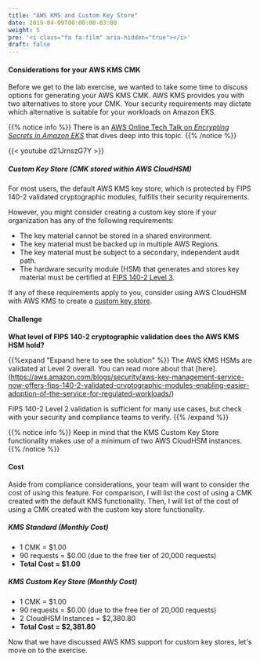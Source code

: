 ```yaml
---
title: "AWS KMS and Custom Key Store"
date: 2019-04-09T00:00:00-03:00
weight: 5
pre: '<i class="fa fa-film" aria-hidden="true"></i>'
draft: false
---
```



#### Considerations for your AWS KMS CMK

Before we get to the lab exercise, we wanted to take some time to discuss options for generating your AWS KMS CMK. AWS KMS provides you with two alternatives to store your CMK. Your security requirements may dictate which alternative is suitable for your workloads on Amazon EKS.

{{% notice info %}}
There is an [AWS Online Tech Talk on *Encrypting Secrets in Amazon EKS*](https://pages.awscloud.com/Encrypting-Secrets-in-Amazon-EKS_2020_0502-CON_OD.html?&trk=ep_card-el_a131L0000084iG3QAI&trkCampaign=NA-FY20-AWS-DIGMKT-WEBINAR-SERIES-May_2020_0502-CON&sc_channel=el&sc_campaign=pac_2018-2019_exlinks_ondemand_OTT_evergreen&sc_outcome=Product_Adoption_Campaigns&sc_geo=NAMER&sc_country=mult) that dives deep into this topic.
{{% /notice %}}

{{< youtube d21JrnszG7Y >}}

##### Custom Key Store (CMK stored within AWS CloudHSM)

For most users, the default AWS KMS key store, which is protected by FIPS 140-2 validated cryptographic modules, fulfills their security requirements.

However, you might consider creating a custom key store if your organization has any of the following requirements:

* The key material cannot be stored in a shared environment.
* The key material must be backed up in multiple AWS Regions.
* The key material must be subject to a secondary, independent audit path.
* The hardware security module (HSM) that generates and stores key material must be certified at [FIPS 140-2 Level 3](https://docs.aws.amazon.com/cloudhsm/latest/userguide/introduction.html).

If any of these requirements apply to you, consider using AWS CloudHSM with AWS KMS to create a [custom key store](https://docs.aws.amazon.com/kms/latest/developerguide/custom-key-store-overview.html).

#### Challenge

**What level of FIPS 140-2 cryptographic validation does the AWS KMS HSM hold?**

{{%expand "Expand here to see the solution" %}}
The AWS KMS HSMs are validated at Level 2 overall. You can read more about that [here].(https://aws.amazon.com/blogs/security/aws-key-management-service-now-offers-fips-140-2-validated-cryptographic-modules-enabling-easier-adoption-of-the-service-for-regulated-workloads/)

FIPS 140-2 Level 2 validation is sufficient for many use cases, but check with your security and compliance teams to verify.
{{% /expand %}}

{{% notice info %}}
Keep in mind that the KMS Custom Key Store functionality makes use of a minimum of two AWS CloudHSM instances.
{{% /notice %}}

#### Cost

Aside from compliance considerations, your team will want to consider the cost of using this feature. For comparison, I will list the cost of using a CMK created with the default KMS functionality. Then, I will list of the cost of using a CMK created with the custom key store functionality.

##### KMS Standard (Monthly Cost)

- 1 CMK = $1.00
- 90 requests = $0.00 (due to the free tier of 20,000 requests)
- **Total Cost = $1.00**

##### KMS Custom Key Store (Monthly Cost)

- 1 CMK = $1.00
- 90 requests = $0.00 (due to the free tier of 20,000 requests)
- 2 CloudHSM Instances = $2,380.80
- **Total Cost = $2,381.80**

Now that we have discussed AWS KMS support for custom key stores, let's move on to the exercise.
